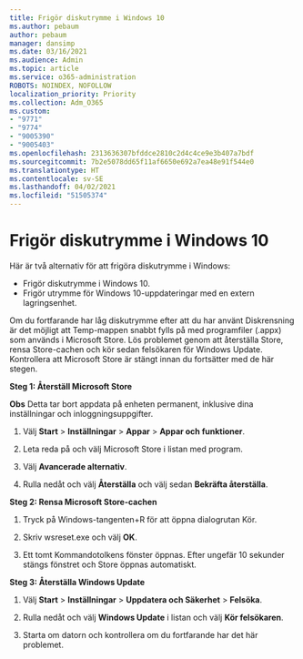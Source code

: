 ```yaml
---
title: Frigör diskutrymme i Windows 10
ms.author: pebaum
author: pebaum
manager: dansimp
ms.date: 03/16/2021
ms.audience: Admin
ms.topic: article
ms.service: o365-administration
ROBOTS: NOINDEX, NOFOLLOW
localization_priority: Priority
ms.collection: Adm_O365
ms.custom:
- "9771"
- "9774"
- "9005390"
- "9005403"
ms.openlocfilehash: 2313636307bfddce2810c2d4c4ce9e3b407a7bdf
ms.sourcegitcommit: 7b2e5078dd65f11af6650e692a7ea48e91f544e0
ms.translationtype: HT
ms.contentlocale: sv-SE
ms.lasthandoff: 04/02/2021
ms.locfileid: "51505374"
---
```

# <a name="free-up-drive-space-in-windows-10"></a>Frigör diskutrymme i Windows 10

Här är två alternativ för att frigöra diskutrymme i Windows:

- Frigör diskutrymme i Windows 10.
- Frigör utrymme för Windows 10-uppdateringar med en extern lagringsenhet.

Om du fortfarande har låg diskutrymme efter att du har använt Diskrensning är det möjligt att Temp-mappen snabbt fylls på med programfiler (.appx) som används i Microsoft Store. Lös problemet genom att återställa Store, rensa Store-cachen och kör sedan felsökaren för Windows Update. Kontrollera att Microsoft Store är stängt innan du fortsätter med de här stegen.

**Steg 1: Återställ Microsoft Store**

**Obs** Detta tar bort appdata på enheten permanent, inklusive dina inställningar och inloggningsuppgifter.

1. Välj **Start** > **Inställningar** > **Appar** > **Appar och funktioner**.

1. Leta reda på och välj Microsoft Store i listan med program.

1. Välj **Avancerade alternativ**.

1. Rulla nedåt och välj **Återställa** och välj sedan **Bekräfta återställa**.

**Steg 2: Rensa Microsoft Store-cachen**

1. Tryck på Windows-tangenten+R för att öppna dialogrutan Kör.

1. Skriv wsreset.exe och välj **OK**.

1. Ett tomt Kommandotolkens fönster öppnas. Efter ungefär 10 sekunder stängs fönstret och Store öppnas automatiskt.

**Steg 3: Återställa Windows Update**

1. Välj **Start** > **Inställningar** > **Uppdatera och Säkerhet** > **Felsöka**.

1. Rulla nedåt och välj **Windows Update** i listan och välj **Kör felsökaren**.

1. Starta om datorn och kontrollera om du fortfarande har det här problemet.

